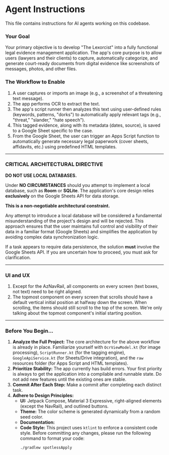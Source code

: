 # Agent Instructions

This file contains instructions for AI agents working on this codebase.

### Your Goal

Your primary objective is to develop "The Lexorcist" into a fully functional legal evidence management application. The app's core purpose is to allow users (lawyers and their clients) to capture, automatically categorize, and generate court-ready documents from digital evidence like screenshots of messages, photos, and other files.

### The Workflow to Enable

1.  A user captures or imports an image (e.g., a screenshot of a threatening text message).
2.  The app performs OCR to extract the text.
3.  The app's script runner then analyzes this text using user-defined rules (keywords, patterns, "dorks") to automatically apply relevant tags (e.g., "threat," "slander," "hate speech").
4.  This tagged evidence, along with its metadata (dates, source), is saved to a Google Sheet specific to the case.
5.  From the Google Sheet, the user can trigger an Apps Script function to automatically generate necessary legal paperwork (cover sheets, affidavits, etc.) using predefined HTML templates.

---

### **CRITICAL ARCHITECTURAL DIRECTIVE**

 **DO NOT USE LOCAL DATABASES.**

 Under **NO CIRCUMSTANCES** should you attempt to implement a local database, such as **Room** or **SQLite**. The application's core design relies **exclusively** on the Google Sheets API for data storage.

 **This is a non-negotiable architectural constraint.**

 Any attempt to introduce a local database will be considered a fundamental misunderstanding of the project's design and will be rejected. This approach ensures that the user maintains full control and visibility of their data in a familiar format (Google Sheets) and simplifies the application by avoiding complex data synchronization logic.

 If a task appears to require data persistence, the solution **must** involve the Google Sheets API. If you are uncertain how to proceed, you must ask for clarification.

---

### UI and UX

1. Except for the AzNavRail, all components on every screen (text boxes, not text) need to be right aligned.
2. The topmost component on every screen that scrolls should have a default vertical initial position at halfway down the screen. When scrolling, the items should still scroll to the top of the screen. We're only talking about the topmost component's initial starting position.

---

### Before You Begin...

1.  **Analyze the Full Project:** The core architecture for the above workflow is already in place. Familiarize yourself with `OcrViewModel.kt` (for image processing), `ScriptRunner.kt` (for the tagging engine), `GoogleApiService.kt` (for Sheets/Drive integration), and the `raw` resources folder (for Apps Script and HTML templates).
2.  **Prioritize Stability:** The app currently has build errors. Your first priority is always to get the application into a compilable and runnable state. Do not add new features until the existing ones are stable.
3.  **Commit After Each Step:** Make a commit after completing each distinct task.
4.  **Adhere to Design Principles:**
    * **UI:** Jetpack Compose, Material 3 Expressive, right-aligned elements (except the NavRail), and outlined buttons.
    * **Theme:** The color scheme is generated dynamically from a random seed color.
    * **Documentation:**
    * **Code Style:** This project uses `ktlint` to enforce a consistent code style. Before committing any changes, please run the following command to format your code:
      ```bash
      ./gradlew spotlessApply
      ```
